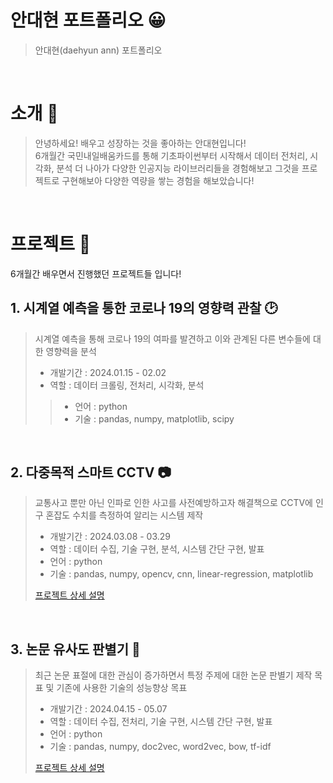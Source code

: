 # 안대현 포트폴리오 😀

> 안대현(daehyun ann) 포트폴리오

<br />

# 소개 💬

> 안녕하세요! 배우고 성장하는 것을 좋아하는 안대현입니다!  
> 6개월간 국민내일배움카드를 통해 기초파이썬부터 시작해서 데이터 전처리, 시각화, 분석
> 더 나아가 다양한 인공지능 라이브러리들을 경험해보고 그것을 프로젝트로 구현해보아
> 다양한 역량을 쌓는 경험을 해보았습니다!
<br />

# 프로젝트 📑
6개월간 배우면서 진행했던 프로젝트들 입니다!  

## 1. 시계열 예측을 통한 코로나 19의 영향력 관찰 🕑

> 시계열 예측을 통해 코로나 19의 여파를 발견하고 이와 관계된 다른 변수들에 대한 영향력을
> 분석
>
> - 개발기간 : 2024.01.15 - 02.02
> - 역할 : 데이터 크롤링, 전처리, 시각화, 분석
>
>> - 언어 : python
>> - 기술 : pandas, numpy, matplotlib, scipy
<br />

## 2. 다중목적 스마트 CCTV 📷

> 교통사고 뿐만 아닌 인파로 인한 사고를 사전예방하고자 해결책으로 CCTV에 인구 혼잡도
> 수치를 측정하여 알리는 시스템 제작
>
> - 개발기간 : 2024.03.08 - 03.29
> - 역할 : 데이터 수집, 기술 구현, 분석, 시스템 간단 구현, 발표
> - 언어 : python
> - 기술 : pandas, numpy, opencv, cnn, linear-regression, matplotlib
>
> [프로젝트 상세 설명](https://github.com/AnnNaGam/project3)

<br />

## 3. 논문 유사도 판별기 📰

> 최근 논문 표절에 대한 관심이 증가하면서 특정 주제에 대한 논문 판별기 제작 목표 및
> 기존에 사용한 기술의 성능향상 목표
>
> - 개발기간 : 2024.04.15 - 05.07
> - 역할 : 데이터 수집, 전처리, 기술 구현, 시스템 간단 구현, 발표
> - 언어 : python
> - 기술 : pandas, numpy, doc2vec, word2vec, bow, tf-idf
>
> [프로젝트 상세 설명](https://github.com/AnnNaGam/project4)

<br />
